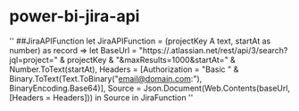 # power-bi-jira-api

''
##JiraAPIFunction
let
  JiraAPIFunction = (projectKey A text, startAt as number) as record =>
  let
    BaseUrl = "https://<domain>.atlassian.net/rest/api/3/search?jql=project=" & projectKey & "&maxResults=1000&startAt=" & Number.ToText(startAt),
    Headers = [Authorization = "Basic " & Binary.ToText(Text.ToBinary("<email@domain.com>:<jirakey>"), BinaryEncoding.Base64)],
    Source = Json.Document(Web.Contents(baseUrl, [Headers = Headers]))
  in
    Source
in
  JiraFunction
  ''
